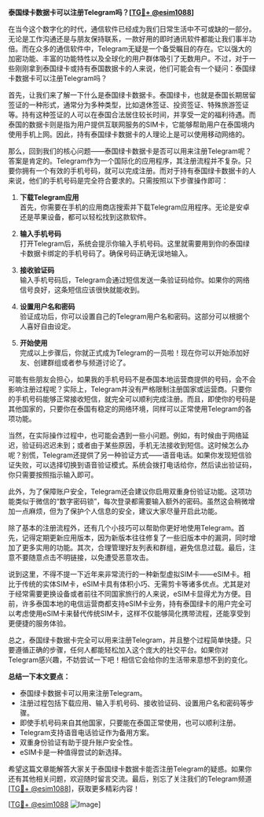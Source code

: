 **泰国绿卡数据卡可以注册Telegram吗？[[TG💪+ @esim1088](https://t.me/s/esim1088)]**

在当今这个数字化的时代，通信软件已经成为我们日常生活中不可或缺的一部分。无论是工作沟通还是与朋友保持联系，一款好用的即时通讯软件都能让我们事半功倍。而在众多的通信软件中，Telegram无疑是一个备受瞩目的存在。它以强大的加密功能、丰富的功能特性以及全球化的用户群体吸引了无数用户。不过，对于一些刚刚拿到泰国绿卡或持有泰国数据卡的人来说，他们可能会有一个疑问：泰国绿卡数据卡可以注册Telegram吗？

首先，让我们来了解一下什么是泰国绿卡数据卡。泰国绿卡，也就是泰国长期居留签证的一种形式，通常分为多种类型，比如退休签证、投资签证、特殊旅游签证等。持有这种签证的人可以在泰国合法居住较长时间，并享受一定的福利待遇。而泰国的数据卡则是指为用户提供互联网服务的SIM卡，它能够帮助用户在泰国境内使用手机上网。因此，持有泰国绿卡数据卡的人理论上是可以使用移动网络的。

那么，回到我们的核心问题——泰国绿卡数据卡是否可以用来注册Telegram呢？答案是肯定的。Telegram作为一个国际化的应用程序，其注册流程并不复杂。只要你拥有一个有效的手机号码，就可以完成注册。而对于持有泰国绿卡数据卡的人来说，他们的手机号码是完全符合要求的。只需按照以下步骤操作即可：

1. **下载Telegram应用**  
   首先，你需要在手机的应用商店搜索并下载Telegram应用程序。无论是安卓还是苹果设备，都可以轻松找到这款软件。

2. **输入手机号码**  
   打开Telegram后，系统会提示你输入手机号码。这里就需要用到你的泰国绿卡数据卡绑定的手机号码了。确保号码正确无误地输入。

3. **接收验证码**  
   输入手机号码后，Telegram会通过短信发送一条验证码给你。如果你的网络信号良好，这条短信应该很快就能收到。

4. **设置用户名和密码**  
   验证成功后，你可以设置自己的Telegram用户名和密码。这部分可以根据个人喜好自由设定。

5. **开始使用**  
   完成以上步骤后，你就正式成为Telegram的一员啦！现在你可以开始添加好友、创建群组或者参与频道讨论了。

可能有些朋友会担心，如果我的手机号码不是泰国本地运营商提供的号码，会不会影响注册过程呢？实际上，Telegram并没有严格限制注册国家或运营商。只要你的手机号码能够正常接收短信，就完全可以顺利完成注册。而且，即使你的号码是其他国家的，只要你在泰国有稳定的网络环境，同样可以正常使用Telegram的各项功能。

当然，在实际操作过程中，也可能会遇到一些小问题。例如，有时候由于网络延迟，验证码迟迟未到；或者由于某些原因，手机无法接收到短信。这时候怎么办呢？别慌，Telegram还提供了另一种验证方式——语音电话。如果你发现短信验证失败，可以选择切换到语音验证模式。系统会拨打电话给你，然后读出验证码，你只需要按照指示输入即可。

此外，为了保障账户安全，Telegram还会建议你启用双重身份验证功能。这项功能类似于微信的“数字密码锁”，每次登录都需要输入额外的密码。虽然这会稍微增加一点麻烦，但为了保护个人信息的安全，建议大家尽量开启此功能。

除了基本的注册流程外，还有几个小技巧可以帮助你更好地使用Telegram。首先，记得定期更新应用版本，因为新版本往往修复了一些旧版本中的漏洞，同时增加了更多实用的功能。其次，合理管理好友列表和群组，避免信息过载。最后，注意不要随意点击不明链接，以免遭受恶意攻击。

说到这里，不得不提一下近年来非常流行的一种新型虚拟SIM卡——eSIM卡。相比于传统的实体SIM卡，eSIM卡具有体积小巧、无需剪卡等诸多优点。尤其是对于经常需要更换设备或者前往不同国家旅行的人来说，eSIM卡显得尤为方便。目前，许多泰国本地的电信运营商都支持eSIM卡业务，持有泰国绿卡的用户完全可以考虑使用eSIM卡来替代传统SIM卡，这样不仅能够简化携带流程，还能享受到更便捷的服务体验。

总之，泰国绿卡数据卡完全可以用来注册Telegram，并且整个过程简单快捷。只要遵循正确的步骤，任何人都能轻松加入这个庞大的社交平台。如果你对Telegram感兴趣，不妨尝试一下吧！相信它会给你的生活带来意想不到的变化。

**总结一下本文要点：**  
- 泰国绿卡数据卡可以用来注册Telegram。  
- 注册过程包括下载应用、输入手机号码、接收验证码、设置用户名和密码等步骤。  
- 即使手机号码来自其他国家，只要能在泰国正常使用，也可以顺利注册。  
- Telegram支持语音电话验证作为备用方案。  
- 双重身份验证有助于提升账户安全性。  
- eSIM卡是一种值得尝试的新选择。  

希望这篇文章能解答大家关于泰国绿卡数据卡能否注册Telegram的疑惑。如果你还有其他相关问题，欢迎随时留言交流。最后，别忘了关注我们的Telegram频道[[TG💪+ @esim1088](https://t.me/s/esim1088)]，获取更多精彩内容！

[[TG💪+ @esim1088](https://t.me/s/esim1088) ![Image](https://i.postimg.cc/4NQfJmqS/Snipaste-2025-05-13-00-14-12.png)]